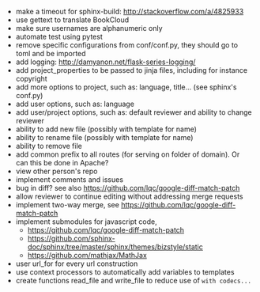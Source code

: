   - make a timeout for sphinx-build: http://stackoverflow.com/a/4825933
  - use gettext to translate BookCloud
  - make sure usernames are alphanumeric only
  - automate test using pytest
  - remove specific configurations from conf/conf.py, they should go to toml and be imported
  - add logging: http://damyanon.net/flask-series-logging/
  - add project_properties to be passed to jinja files, including for instance copyright
  - add more options to project, such as: language, title...
  (see sphinx's conf.py)
  - add user options, such as: language
  - add user/project options, such as: default reviewer and ability to change reviewer
  - ability to add new file (possibly with template for name)
  - ability to rename file (possibly with template for name)
  - ability to remove file
  - add common prefix to all routes (for serving on folder of domain). Or can this be done in Apache?
  - view other person's repo
  - implement comments and issues
  - bug in diff? see also https://github.com/lqc/google-diff-match-patch
  - allow reviewer to continue editing without addressing merge requests
  - implement two-way merge, see https://github.com/lqc/google-diff-match-patch
  - implement submodules for javascript code,
    - https://github.com/lqc/google-diff-match-patch
    - https://github.com/sphinx-doc/sphinx/tree/master/sphinx/themes/bizstyle/static
    - https://github.com/mathjax/MathJax
  - user url_for for every url construction
  - use context processors to automatically add variables to templates
  - create functions read_file and write_file to reduce use of `with codecs...`





